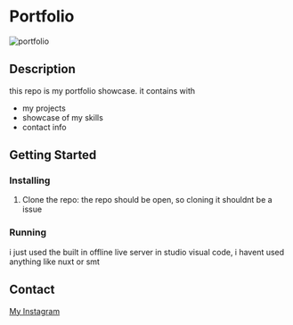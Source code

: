 # Portfolio

![portfolio](https://github.com/OGTrizzy/portfolio/assets/142795941/1874cd6f-ad37-4488-a22d-70bf88a4f233)

## Description

this repo is my portfolio showcase.
it contains with
- my projects
- showcase of my skills
- contact info


## Getting Started

### Installing

1. Clone the repo:
    the repo should be open, so cloning it shouldnt be a issue

### Running

i just used the built in offline live server in studio visual code, i havent used anything like nuxt or smt


## Contact

[My Instagram](https://www.instagram.com/tristian_oyen/)
